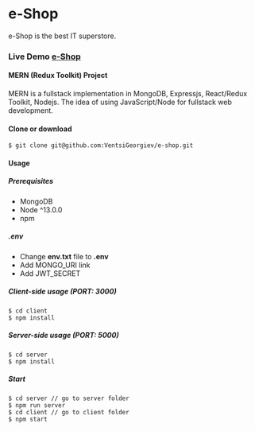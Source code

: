 # e-Shop

e-Shop is the best IT superstore.

### **Live Demo** [e-Shop](https://eshop-vg.herokuapp.com/)

#### **MERN (Redux Toolkit) Project**

####

MERN is a fullstack implementation in MongoDB, Expressjs, React/Redux Toolkit, Nodejs.
The idea of using JavaScript/Node for fullstack web development.

#### **Clone or download**

```terminal
$ git clone git@github.com:VentsiGeorgiev/e-shop.git
```

#### **Usage**

##### **Prerequisites**

-   MongoDB
-   Node ^13.0.0
-   npm

##### **.env**

-   Change **env.txt** file to **.env**
-   Add MONGO_URI link
-   Add JWT_SECRET

##### **Client-side usage (PORT: 3000)**

```terminal
$ cd client
$ npm install
```

##### **Server-side usage (PORT: 5000)**

```terminal
$ cd server
$ npm install
```

##### **Start**

```terminal
$ cd server // go to server folder
$ npm run server
$ cd client // go to client folder
$ npm start

```
